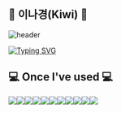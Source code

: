 ## 👋 이나경(Kiwi) 👋
![header](https://capsule-render.vercel.app/api?type=waving&color=timeGradient&text=&animation=twinkling&height=70)

[![Typing SVG](https://readme-typing-svg.demolab.com?font=Alkatra&weight=500&size=45&duration=4000&pause=3&color=6994CDEE&center=false&vCenter=false&multiline=true&repeat=true&width=1000&height=100&lines=Welcome+to+나경's+GitHub!👋)](https://git.io/typing-svg)
 
<div align="left">

## 💻 Once I've used 💻
<div style="display:flex; flex-direction:row;">
    <img src="https://img.shields.io/badge/html5-E34F26?style=flat-square&logo=html5&logoColor=white"> 
    <img src="https://img.shields.io/badge/css-1572B6?style=flat-square&logo=css3&logoColor=white"> 
    <img src="https://img.shields.io/badge/javascript-F7DF1E?style=flat-square&logo=javascript&logoColor=black"> 
    <img src="https://img.shields.io/badge/typescript-##3178C6?style=flat-square&logo=javascript&logoColor=black"> 
    <img src="https://img.shields.io/badge/react-#61DAFB?style=flat-square&logo=javascript&logoColor=black"> 
    <img src="https://img.shields.io/badge/bootstrap-7952B3?style=flat-square&logo=bootstrap&logoColor=white">
    <img src="https://img.shields.io/badge/thymeleaf-#005F0F?style=flat-square&logo=bootstrap&logoColor=white">
 <br>
    <img src="https://img.shields.io/badge/python-3776AB?style=flat-square&logo=python&logoColor=white"> 
    <img src="https://img.shields.io/badge/c-#A8B9CC?style=flat-square&logo=python&logoColor=white"> 
    <img src="https://img.shields.io/badge/c++-##00599C?style=flat-square&logo=python&logoColor=white"> 
    <img src="https://img.shields.io/badge/java-007396?style=for-the-badge&logo=java&logoColor=white"> 
</div><br>
</div>
